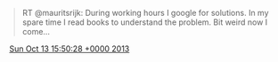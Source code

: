 > RT @mauritsrijk: During working hours I google for solutions\. In my spare time I read books to understand the problem\. Bit weird now I come…

<img src="../../media/tweet.ico" width="12" /> [Sun Oct 13 15:50:28 +0000 2013](https://twitter.com/DromerDenker/status/389417864153022464)
